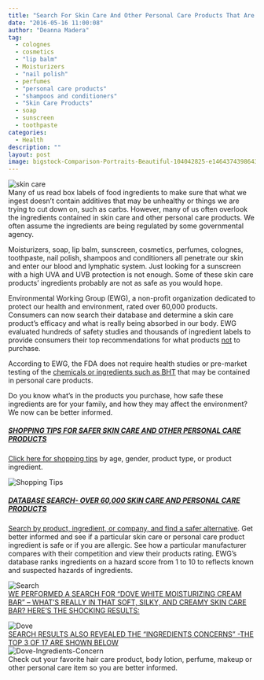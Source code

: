 ```yaml
---
title: "Search For Skin Care And Other Personal Care Products That Are Toxic"
date: "2016-05-16 11:00:08"
author: "Deanna Madera"
tag:
  - colognes
  - cosmetics
  - "lip balm"
  - Moisturizers
  - "nail polish"
  - perfumes
  - "personal care products"
  - "shampoos and conditioners"
  - "Skin Care Products"
  - soap
  - sunscreen
  - toothpaste
categories:
  - Health
description: ""
layout: post
image: bigstock-Comparison-Portraits-Beautiful-104042825-e1464374398643.jpg
---
```


![skin care](/posts/bigstock-Comparison-Portraits-Beautiful-104042825-e1464374398643.jpg)  
Many of us read box labels of food ingredients to make sure that what we ingest doesn’t contain additives that may be unhealthy or things we are trying to cut down on, such as carbs. However, many of us often overlook the ingredients contained in skin care and other personal care products. We often assume the ingredients are being regulated by some governmental agency.

Moisturizers, soap, lip balm, sunscreen, cosmetics, perfumes, colognes, toothpaste, nail polish, shampoos and conditioners all penetrate our skin and enter our blood and lymphatic system. Just looking for a sunscreen with a high UVA and UVB protection is not enough. Some of these skin care products’ ingredients probably are not as safe as you would hope.

Environmental Working Group (EWG), a non-profit organization dedicated to protect our health and environment, rated over 60,000 products. Consumers can now search their database and determine a skin care product’s efficacy and what is really being absorbed in our body. EWG evaluated hundreds of safety studies and thousands of ingredient labels to provide consumers their top recommendations for what products <span style="text-decoration: underline;">not</span> to purchase.

According to EWG, the FDA does not require health studies or pre-market testing of the [chemicals or ingredients such as BHT](http://moderntips.com/cereal-the-good-bad-ugly) that may be contained in personal care products.

Do you know what’s in the products you purchase, how safe these ingredients are for your family, and how they may affect the environment? We now can be better informed.

##### <span style="text-decoration: underline;">SHOPPING TIPS FOR SAFER SKIN CARE AND OTHER PERSONAL CARE PRODUCTS</span>

[Click here for shopping tips](http://www.ewg.org/skindeep/top-tips-for-safer-products/) by age, gender, product type, or product ingredient.

![Shopping Tips](/posts/Shopping-Tips.png)

##### <span style="text-decoration: underline;">DATABASE SEARCH- OVER 60,000 SKIN CARE AND PERSONAL CARE PRODUCTS</span>

[Search by product, ingredient, or company, and find a safer alternative](http://www.ewg.org/skindeep/). Get better informed and see if a particular skin care or personal care product ingredient is safe or if you are allergic. See how a particular manufacturer compares with their competition and view their products rating. EWG’s database ranks ingredients on a hazard score from 1 to 10 to reflects known and suspected hazards of ingredients.

![Search](/posts/Search.png)  
<span style="text-decoration: underline;">WE PERFORMED A SEARCH FOR “DOVE WHITE MOISTURIZING CREAM BAR” – WHAT’S REALLY IN THAT SOFT, SILKY, AND CREAMY SKIN CARE BAR? HERE’S THE SHOCKING RESULTS:</span>

![Dove](/posts/Dove.png)  
<span style="text-decoration: underline;">SEARCH RESULTS ALSO REVEALED THE “INGREDIENTS CONCERNS” -THE TOP 3 OF 17 ARE SHOWN BELOW</span>  
![Dove-Ingredients-Concern](/posts/Dove-Ingredients-Concern.png)  
Check out your favorite hair care product, body lotion, perfume, makeup or other personal care item so you are better informed.
